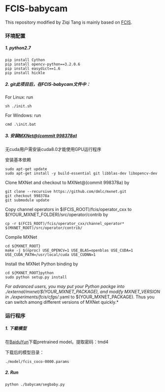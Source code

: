 # FCIS-babycam
This repository modified by Ziqi Tang is mainly based on [FCIS](https://github.com/msracver/FCIS).
### 环境配置
##### 1. python***2.7***

	pip install Cython
	pip install opencv-python==3.2.0.6
	pip install easydict==1.6
	pip install hickle
	
##### 2. git此项目后，在FCIS-babycam文件中：

For Linux: run 
	
	sh ./init.sh
	
For Windows: run

	cmd .\init.bat
##### 3. 安装[MXNet@(commit 998378a)](https://github.com/apache/incubator-mxnet/tree/998378a)

无cuda用户需安装cuda8.0才能使用GPU运行程序

安装基本依赖

	sudo apt-get update
	sudo apt-get install -y build-essential git libblas-dev libopencv-dev

Clone MXNet and checkout to MXNet@(commit 998378a) by
	
	git clone --recursive https://github.com/dmlc/mxnet.git
	git checkout 998378a
	git submodule update
	
 Copy channel operators in $(FCIS_ROOT)/fcis/operator_cxx to $(YOUR_MXNET_FOLDER)/src/operator/contrib by
 	
 	cp -r $(FCIS_ROOT)/fcis/operator_cxx/channel_operator* $(MXNET_ROOT)/src/operator/contrib/

Compile MXNet

	cd ${MXNET_ROOT}
	make -j $(nproc) USE_OPENCV=1 USE_BLAS=openblas USE_CUDA=1 USE_CUDA_PATH=/usr/local/cuda USE_CUDNN=1
	
Install the MXNet Python binding by

	cd ${MXNET_ROOT}python
	sudo python setup.py install
	
*For advanced users, you may put your Python packge into ./external/mxnet/$(YOUR_MXNET_PACKAGE), and modify MXNET_VERSION in ./experiments/fcis/cfgs/*.yaml to $(YOUR_MXNET_PACKAGE). Thus you can switch among different versions of MXNet quickly.*

### 运行程序
##### 1. 下载模型
 在[BaiduYun](https://pan.baidu.com/s/1geOHioV)下载pretrained model。提取密码：tmd4

下载后的模型目录：

	./model/fcis_coco-0000.params

##### 2. Run
	python ./babycam/segbaby.py

